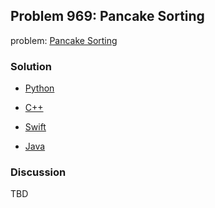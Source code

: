 ## Problem 969: Pancake Sorting

problem: [Pancake Sorting](https://leetcode.com/problems/pancake-sorting/)

### Solution

- [Python](../python/problem969.py)

- [C++](../cpp/problem969.cpp)

- [Swift](../swift/problem969.swift)

- [Java](../java/problem969.java)

### Discussion

TBD

